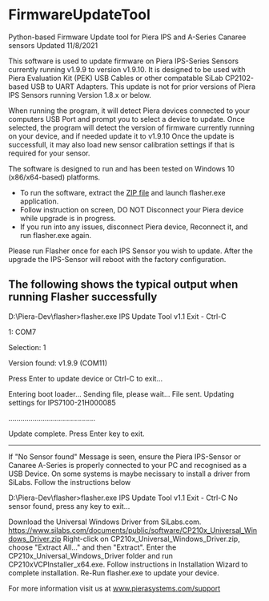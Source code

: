 # FirmwareUpdateTool
Python-based Firmware Update tool for Piera IPS and A-Series Canaree sensors
Updated 11/8/2021

This software is used to update firmware on Piera IPS-Series Sensors currently running v1.9.9 to version v1.9.10.  It is designed to be used with Piera Evaluation Kit (PEK) USB Cables or other compatable SiLab CP2102-based USB to UART Adapters. 
This update is not for prior versions of Piera IPS Sensors running Version 1.8.x or below.

When running the program, it will detect Piera devices connected to your computers USB Port and prompt you to select a device to update.
Once selected, the program will detect the version of firmware currently running on your device, and if needed update it to v1.9.10
Once the update is successfull, it may also load new sensor calibration settings if that is required for your sensor.

The software is designed to run and has been tested on Windows 10 (x86/x64-based) platforms. 
- To run the software, extract the [ZIP file](https://github.com/PieraSystems/FirmwareUpdateTool/releases/download/v1.9.10/flasher-1.9.10.zip) and launch flasher.exe application.
- Follow instruction on screen, DO NOT Disconnect your Piera device while upgrade is in progress.
- If you run into any issues, disconnect Piera device, Reconnect it, and run flasher.exe again.


Please run Flasher once for each IPS Sensor you wish to update. 
After the upgrade the IPS-Sensor will reboot with the factory configuration.


The following shows the typical output when running Flasher successfully
--------

D:\Piera-Dev\flasher>flasher.exe
IPS Update Tool v1.1
 Exit - Ctrl-C

 1: COM7

Selection: 1

Version found:
v1.9.9 (COM11)

Press Enter to update device or Ctrl-C to exit...

Entering boot loader...
Sending file, please wait...
File sent.
Updating settings for IPS7100-21H000085

...........................................

Update complete. Press Enter key to exit.

--------

If "No Sensor found" Message is seen, ensure the Piera IPS-Sensor or Canaree A-Series is properly connected to your PC and recognised as a USB Device.  On some systems is maybe necissary to install a driver from SiLabs.  Follow the instructions below 


D:\Piera-Dev\flasher>flasher.exe
IPS Update Tool v1.1
 Exit - Ctrl-C
No sensor found, press any key to exit...

Download the Universal Windows Driver from SiLabs.com.
 https://www.silabs.com/documents/public/software/CP210x_Universal_Windows_Driver.zip
Right-click on CP210x_Universal_Windows_Driver.zip, choose "Extract All..." and then "Extract".
Enter the CP210x_Universal_Windows_Driver folder and run CP210xVCPInstaller_x64.exe.
Follow instructions in Installation Wizard to complete installation.
Re-Run flasher.exe to update your device. 

For more information visit us at www.pierasystems.com/support 
